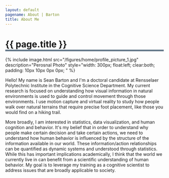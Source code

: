 ```yaml
---
layout: default
pagename: About | Barton
title: About Me
---
```


<h1 style="border-bottom: 5px solid #647889;">{{ page.title }}</h1>

{% include image.html src="/figures/home/profile_picture_1.jpg" description="Perosnal Photo" style="width: 300px; float:left; clear:both; padding: 10px 10px 0px 0px; " %}

Hello! My name is Sean Barton and I'm a doctoral candidate at Rensselaer Polytechnic Institute in the Cognitive Science Department. My current research is focused on understanding how visual information in natural environments is used to guide and control movement through those environments. I use motion capture and virtual reality to study how people walk over natural terrains that require precise foot placement, like those you would find on a hiking trail.

More broadly, I am interested in statistics, data visualization, and human cognition and behavior. It's my belief that in order to understand why people make certain decision and take certain actions, we need to understand how human behavior is influenced by the structure of the information available in our world. These information/action relationships can be quantified as dynamic systems and understood through statistics. While this has important implications academically, I think that the world we currently live in can benefit from a scientific understanding of human behavior. My goal is to leverage my training as a cognitive scientist to address issues that are broadly applicable to society.
